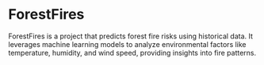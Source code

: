 # ForestFires

ForestFires is a project that predicts forest fire risks using historical data. It leverages machine learning models to analyze environmental factors like temperature, humidity, and wind speed, providing insights into fire patterns.
